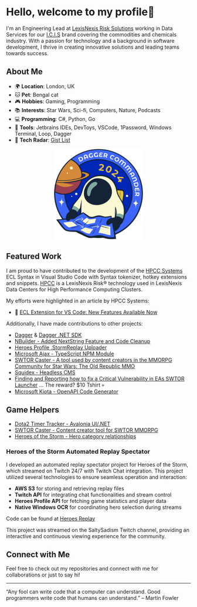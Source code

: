 # Hello, welcome to my profile👋

I'm an Engineering Lead at [LexisNexis Risk Solutions](https://risk.lexisnexis.com/) working in Data Services for our [I.C.I.S](https://www.icis.com/) brand covering the commodities and chemicals industry. With a passion for technology and a background in software development, I thrive in creating innovative solutions and leading teams towards success.

## About Me

- 🌍 **Location**: London, UK
- 🐱 **Pet**: Bengal cat
- 🎮 **Hobbies**: Gaming, Programming
- 📚 **Interests**: Star Wars, Sci-fi, Computers, Nature, Podcasts
- 💻 **Programming**: C#, Python, Go
- 🔧 **Tools**: Jetbrains IDEs, DevToys, VSCode, 1Password, Windows Terminal, Loop, Dagger
- 📃 **Tech Radar**: [Gist List](https://gist.github.com/pjmagee/9c814176f603c4660f9046e5a22fa71e)

<div align="center">
  <img src="https://raw.githubusercontent.com/pjmagee/pjmagee/refs/heads/main/commander-2024.svg" alt="Dagger Commander 2024" width="250" />
</div>


## Featured Work

I am proud to have contributed to the development of the [HPCC Systems](https://github.com/hpcc-systems) ECL Syntax in Visual Studio Code with Syntax tokenizer, hotkey extensions and snippets. [HPCC](https://risk.lexisnexis.com/our-technology/hpcc-systems) is a LexisNexis Risk®️ technology used in LexisNexis Data Centers for High Performance Computing Clusters. 

My efforts were highlighted in an article by HPCC Systems:

- 📄 [ECL Extension for VS Code: New Features Available Now](https://hpccsystems.com/resources/ecl-extension-for-vs-code-new-features-available-now/)

Additionally, I have made contributions to other projects:

- [Dagger](https://github.com/dagger/dagger/commits?author=pjmagee) & [Dagger .NET SDK](https://github.com/wingyplus/dagger-dotnet-sdk/)
- [NBuilder - Added NextString Feature and Code Cleanup](https://github.com/nbuilder/nbuilder/commits?author=pjmagee)
- [Heroes Profile .StormReplay Uploader](https://github.com/Heroes-Profile/HeroesProfile.Uploader/commits?author=pjmagee)
- [Microsoft Ajax - TypeScript NPM Module](https://www.npmjs.com/package/@types/microsoft-ajax)
- [SWTOR Caster - A tool used by content creators in the MMORPG Community for Star Wars: The Old Republic MMO](https://github.com/pjmagee/SWTOR.Caster)
- [Squidex - Headless CMS](https://github.com/Squidex/squidex/commits?author=pjmagee)
- [Finding and Reporting how to fix a Critical Vulnerability in EAs SWTOR Launcher](https://github.com/pjmagee/pjmagee.github.io/blob/main/input/img/Thanks%20EA.jpeg) ... The reward? $10 Tshirt 💀  
- [Microsoft Kiota - OpenAPI Code Generator](https://github.com/microsoft/kiota-serialization-json-python/commits?author=pjmagee)

## Game Helpers

- [Dota2 Timer Tracker - Avalonia UI/.NET](https://github.com/pjmagee/dota2-helper)
- [SWTOR Caster - Content creator tool for SWTOR MMORPG](https://github.com/pjmagee/SWTOR.Caster)
- [Heroes of the Storm - Hero category relationships](https://pjmagee.github.io/heroes-of-the-storm-hero-relationships/)

### Heroes of the Storm Automated Replay Spectator

I developed an automated replay spectator project for Heroes of the Storm, which streamed on Twitch 24/7 with Twitch Chat integration. This project utilized several technologies to ensure seamless operation and interaction:

- **AWS S3** for storing and retrieving replay files
- **Twitch API** for integrating chat functionalities and stream control
- **Heroes Profile API** for fetching game statistics and player data
- **Native Windows OCR** for coordinating hero selection during streams

Code can be found at [Heroes Replay](https://github.com/HeroesReplay)

This project was streamed on the SaltySadism Twitch channel, providing an interactive and continuous viewing experience for the community.

## Connect with Me

Feel free to check out my repositories and connect with me for collaborations or just to say hi!

---

“Any fool can write code that a computer can understand. Good programmers write code that humans can understand.” – Martin Fowler

